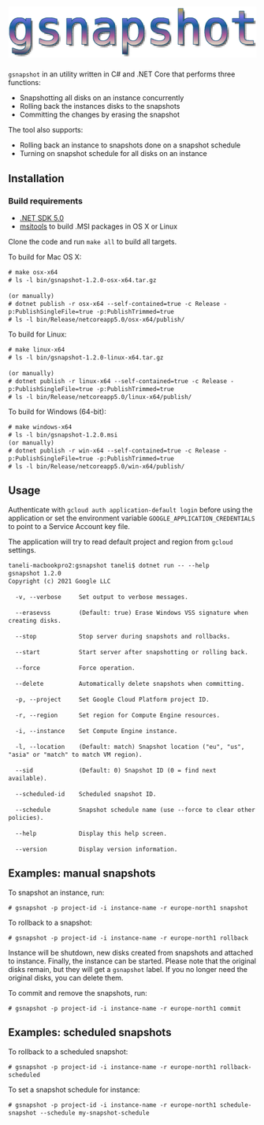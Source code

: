 # ![gsnapshot](img/logo.png "gsnapshot")

`gsnapshot` in an utility written in C# and .NET Core that performs three functions:

  - Snapshotting all disks on an instance concurrently
  - Rolling back the instances disks to the snapshots
  - Committing the changes by erasing the snapshot

The tool also supports:

  - Rolling back an instance to snapshots done on a snapshot schedule
  - Turning on snapshot schedule for all disks on an instance


## Installation

### Build requirements

 - [.NET SDK 5.0](https://dotnet.microsoft.com/download)
 - [msitools](https://wiki.gnome.org/msitools) to build .MSI packages in OS X or Linux

Clone the code and run `make all` to build all targets.

To build for Mac OS X:

```
# make osx-x64
# ls -l bin/gsnapshot-1.2.0-osx-x64.tar.gz

(or manually)
# dotnet publish -r osx-x64 --self-contained=true -c Release -p:PublishSingleFile=true -p:PublishTrimmed=true
# ls -l bin/Release/netcoreapp5.0/osx-x64/publish/
```

To build for Linux:

```
# make linux-x64
# ls -l bin/gsnapshot-1.2.0-linux-x64.tar.gz

(or manually)
# dotnet publish -r linux-x64 --self-contained=true -c Release -p:PublishSingleFile=true -p:PublishTrimmed=true
# ls -l bin/Release/netcoreapp5.0/linux-x64/publish/
```

To build for Windows (64-bit):

```
# make windows-x64
# ls -l bin/gsnapshot-1.2.0.msi
(or manually)
# dotnet publish -r win-x64 --self-contained=true -c Release -p:PublishSingleFile=true -p:PublishTrimmed=true
# ls -l bin/Release/netcoreapp5.0/win-x64/publish/
```

## Usage

Authenticate with `gcloud auth application-default login` before using the application or set
the environment variable `GOOGLE_APPLICATION_CREDENTIALS` to point to a Service Account key file.

The application will try to read default project and region from `gcloud` settings.

```
taneli-macbookpro2:gsnapshot taneli$ dotnet run -- --help
gsnapshot 1.2.0
Copyright (c) 2021 Google LLC

  -v, --verbose     Set output to verbose messages.

  --erasevss        (Default: true) Erase Windows VSS signature when creating disks.

  --stop            Stop server during snapshots and rollbacks.

  --start           Start server after snapshotting or rolling back.

  --force           Force operation.

  --delete          Automatically delete snapshots when committing.

  -p, --project     Set Google Cloud Platform project ID.

  -r, --region      Set region for Compute Engine resources.

  -i, --instance    Set Compute Engine instance.

  -l, --location    (Default: match) Snapshot location ("eu", "us", "asia" or "match" to match VM region).

  --sid             (Default: 0) Snapshot ID (0 = find next available).

  --scheduled-id    Scheduled snapshot ID.

  --schedule        Snapshot schedule name (use --force to clear other policies).

  --help            Display this help screen.

  --version         Display version information.
```

## Examples: manual snapshots

To snapshot an instance, run:

```
# gsnapshot -p project-id -i instance-name -r europe-north1 snapshot
```

To rollback to a snapshot:

```
# gsnapshot -p project-id -i instance-name -r europe-north1 rollback
```

Instance will be shutdown, new disks created from snapshots and attached to instance. Finally, the instance
can be started. Please note that the original disks remain, but they will get a `gsnapshot` label. If
you no longer need the original disks, you can delete them.

To commit and remove the snapshots, run:

```
# gsnapshot -p project-id -i instance-name -r europe-north1 commit
```

## Examples: scheduled snapshots

To rollback to a scheduled snapshot:

```
# gsnapshot -p project-id -i instance-name -r europe-north1 rollback-scheduled
```

To set a snapshot schedule for instance:

```
# gsnapshot -p project-id -i instance-name -r europe-north1 schedule-snapshot --schedule my-snapshot-schedule
```


